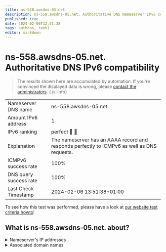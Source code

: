 ```yaml
---
title: ns-558.awsdns-05.net.
description: ns-558.awsdns-05.net. Authoritative DNS Nameserver IPv6 compatibility
published: true
date: 2024-02-06T12:51:38
tags: authdns, rank1
editor: markdown
---
```


# ns-558.awsdns-05.net. Authoritative DNS IPv6 compatibility

> The results shown here are accumulated by automation. If you're convinced the displayed data is wrong, please [contact the administrators](/howto/chat). 
{.is-info}




|   |   |
| - | - |
| Nameserver DNS name | ns-558.awsdns-05.net.
| Amount IPv6 address | 1
| IPv6 ranking | perfect :1st_place_medal: [🔗](/howto/ranking) |
| Explanation | The nameserver has an AAAA record and responds perfectly to ICMPv6 as well as DNS requests. |
| ICMPv6 success rate | 100%|
| DNS query success rate | 100% |
| Last Check Timestamp | 2024-02-06 13:51:38+01:00 |

To see how this test was performed, please have a look at [our website test criteria howto](/howto/testcriteria/authdns)!


## What is ns-558.awsdns-05.net. about?




<details>
<summary>Nameserver's IP addresses</summary>

2600:9000:5302:2e00::1

</details>



<details>
<summary>Associated domain names</summary>

phoenix.apache.org

cassandra.apache.org

couchdb.apache.org

db.apache.org

hbase.apache.org

hive.apache.org

bookkeeper.apache.org

arrow.apache.org

solr.apache.org

pulsar.apache.org

avro.apache.org

beam.apache.org

calcite.apache.org

camel.apache.org

drill.apache.org

druid.apache.org

dubbo.apache.org

flink.apache.org

flume.apache.org

geode.apache.org

giraph.apache.org

hadoop.apache.org

ignite.apache.org

impala.apache.org

kafka.apache.org

knox.apache.org

kudu.apache.org

kylin.apache.org

lucene.apache.org

nifi.apache.org

parquet.apache.org

rocketmq.apache.org

servicecomb.apache.org

shardingsphere.apache.org

skywalking.apache.org

sqoop.apache.org

storm.apache.org

thrift.apache.org

tinkerpop.apache.org

www.apache.org

zeppelin.apache.org

zookeeper.apache.org

zipkin.apache.org

</details>
